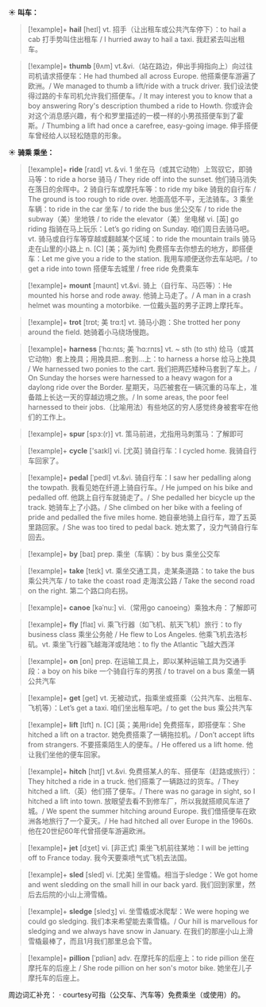 ☀ <span class="category">**叫车：**</span>
>[!example]+ <span class="vocabulary">**hail**</span> [heɪl]
> <span class="definition">vt. 招手（让出租车或公共汽车停下）：</span>to hail a cab 打手势叫住出租车 / I hurried away to hail a taxi. 我赶紧去叫出租车。
           
>[!example]+ <span class="vocabulary">**thumb**</span> [θʌm]
> <span class="definition">vt.&vi.（站在路边，伸出手拇指向上）向过往司机请求搭便车：</span>He had thumbed all across Europe. 他搭乘便车游遍了欧洲。/ We managed to thumb a lift/ride with a truck driver. 我们设法使得过路的卡车司机允许我们搭便车。/ It may interest you to know that a boy answering Rory's description thumbed a ride to Howth. 你或许会对这个消息感兴趣，有个和罗里描述的一模一样的小男孩搭便车到了霍斯。/ Thumbing a lift had once a carefree, easy-going image. 伸手搭便车曾经给人以轻松随意的形象。

☀ <span class="category">**骑乘 乘坐：**</span>
>[!example]+ <span class="vocabulary">**ride**</span> [raɪd] 
> <span class="definition">vt.＆vi. 1 坐在马（或其它动物）上驾驭它，即骑马等：</span>to ride a horse 骑马 / They ride off into the sunset. 他们骑马消失在落日的余晖中。<span class="definition">2 骑自行车或摩托车等：</span>to ride my bike 骑我的自行车 / The ground is too rough to ride over. 地面高低不平，无法骑车。<span class="definition">3 乘坐车辆：</span>to ride in the car 坐车 / to ride the bus 坐公交车 / to ride the subway（美）坐地铁 / to ride the elevator（美）坐电梯 <span class="definition">vi. [英] go riding 指骑在马上玩乐：</span>Let’s go riding on Sunday. 咱们周日去骑马吧。<span class="definition">vt. 骑马或自行车等穿越或翻越某个区域：</span>to ride the mountain trails 骑马走在山里的小路上 <span class="definition">n. [C] [美；英为lift] 免费搭车去你想去的地方，即搭便车：</span>Let me give you a ride to the station. 我用车顺便送你去车站吧。/ to get a ride into town 搭便车去城里 / free ride 免费乘车
           
>[!example]+ <span class="vocabulary">**mount**</span> [maʊnt]
> <span class="definition">vt.&vi. 骑上（自行车、马匹等）：</span>He mounted his horse and rode away. 他骑上马走了。/ A man in a crash helmet was mounting a motorbike. 一位戴头盔的男子正跨上摩托车。
      
>[!example]+ <span class="vocabulary">**trot**</span> [trɒt; 美 trɑ:t]
> <span class="definition">vt. 骑马小跑：</span>She trotted her pony around the field. 她骑着小马绕场慢跑。

>[!example]+ <span class="vocabulary">**harness**</span> [ˈhɑ:nɪs; 美 ˈhɑ:rnɪs]
> <span class="definition">vt. ~ sth (to sth) 给马（或其它动物）套上挽具；用挽具把…套到…上：</span>to harness a horse 给马上挽具 / We harnessed two ponies to the cart. 我们把两匹矮种马套到了车上。/ On Sunday the horses were harnessed to a heavy wagon for a daylong ride over the Border. 星期天，马匹被套在一辆沉重的马车上，准备踏上长达一天的穿越边境之旅。/ In some areas, the poor feel harnessed to their jobs.（比喻用法）有些地区的穷人感觉终身被套牢在他们的工作上。

>[!example]+ <span class="vocabulary">**spur**</span> [spɜ:(r)]
> <span class="definition">vt. 策马前进，尤指用马刺策马：</span>了解即可

>[!example]+ <span class="vocabulary">**cycle**</span> ['saɪkl] 
> <span class="definition">vi. [尤英] 骑自行车：</span>I cycled home. 我骑自行车回家了。
           
>[!example]+ <span class="vocabulary">**pedal**</span> [ˈpedl]
> <span class="definition">vt.&vi. 骑自行车：</span>I saw her pedalling along the towpath. 我看见她在纤道上骑自行车。/ He jumped on his bike and pedalled off. 他跳上自行车就骑走了。/ She pedalled her bicycle up the track. 她骑车上了小路。/ She climbed on her bike with a feeling of pride and pedalled the five miles home. 她自豪地骑上自行车，蹬了五英里路回家。/ She was too tired to pedal back. 她太累了，没力气骑自行车回去。

>[!example]+ <span class="vocabulary">**by**</span> [baɪ] 
> <span class="definition">prep. 乘坐（车辆）：</span>by bus 乘坐公交车 

>[!example]+ <span class="vocabulary">**take**</span> [teɪk] 
> <span class="definition">vt. 乘坐交通工具，走某条道路：</span>to take the bus 乘公共汽车 / to take the coast road 走海滨公路 / Take the second road on the right. 第二个路口向右拐。
           
>[!example]+ <span class="vocabulary">**canoe**</span> [kəˈnu:]
> <span class="definition">vi.（常用go canoeing）乘独木舟：</span>了解即可

>[!example]+ <span class="vocabulary">**fly**</span> [flaɪ] 
> <span class="definition">vi. 乘飞行器（如飞机、航天飞机）旅行：</span>to fly business class 乘坐公务舱 / He flew to Los Angeles. 他乘飞机去洛杉矶。<span class="definition">vt. 乘坐飞行器飞越海洋或陆地：</span>to fly the Atlantic 飞越大西洋

>[!example]+ <span class="vocabulary">**on**</span> [ɒn] 
> <span class="definition">prep. 在运输工具上，即以某种运输工具为交通手段：</span>a boy on his bike 一个骑自行车的男孩 / to travel on a bus 乘坐一辆公共汽车

>[!example]+ <span class="vocabulary">**get**</span> [ɡet] 
> <span class="definition">vt. 无被动式，指乘坐或搭乘（公共汽车、出租车、飞机等）：</span>Let’s get a taxi. 咱们坐出租车吧。/ to get the bus 乘公共汽车

>[!example]+ <span class="vocabulary">**lift**</span> [lɪft] 
> <span class="definition">n. [C] [英；美用ride] 免费搭车，即搭便车：</span>She hitched a lift on a tractor. 她免费搭乘了一辆拖拉机。/ Don’t accept lifts from strangers. 不要搭乘陌生人的便车。/ He offered us a lift home. 他让我们坐他的便车回家。
           
>[!example]+ <span class="vocabulary">**hitch**</span> [hɪtʃ]
> <span class="definition">vt.&vi. 免费搭某人的车、搭便车（赶路或旅行）：</span>They hitched a ride in a truck. 他们搭乘了一辆路过的货车。/ They hitched a lift.（英）他们搭了便车。/ There was no garage in sight, so I hitched a lift into town. 放眼望去看不到修车厂，所以我就搭顺风车进了城。/ We spent the summer hitching around Europe. 我们借搭便车在欧洲各地旅行了一个夏天。/ He had hitched all over Europe in the 1960s. 他在20世纪60年代曾搭便车游遍欧洲。

>[!example]+ <span class="vocabulary">**jet**</span> [dӡet] 
> <span class="definition">vi. [非正式] 乘坐飞机前往某地：</span>I will be jetting off to France today. 我今天要乘喷气式飞机去法国。

>[!example]+ <span class="vocabulary">**sled**</span> [sled]
> <span class="definition">vi. [尤美] 坐雪橇。相当于sledge：</span>We got home and went sledding on the small hill in our back yard. 我们回到家里，然后去后院的小山上滑雪橇。

>[!example]+ <span class="vocabulary">**sledge**</span> [sledʒ]
> <span class="definition">vi. 坐雪橇或冰爬犁：</span>We were hoping we could go sledging. 我们本来希望能去乘雪橇。/ Our hill is marvellous for sledging and we always have snow in January. 在我们的那座小山上滑雪橇最棒了，而且1月我们那里总会下雪。
          
>[!example]+ <span class="vocabulary">**pillion**</span> [ˈpɪliən]
> <span class="definition">adv. 在摩托车的后座上：</span>to ride pillion 坐在摩托车的后座上 / She rode pillion on her son's motor bike. 她坐在儿子摩托车的后座上。

周边词汇补充：
· courtesy可指（公交车、汽车等）免费乘坐（或使用）的。